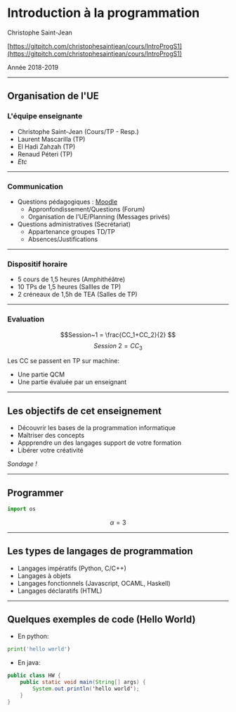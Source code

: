 # Introduction à la programmation

Christophe Saint-Jean

[https://gitpitch.com/christophesaintjean/cours/IntroProgS1](https://gitpitch.com/christophesaintjean/cours/IntroProgS1)

Année 2018-2019

---

## Organisation de l'UE

### L'équipe enseignante

* Christophe Saint-Jean (Cours/TP - Resp.)
* Laurent Mascarilla (TP)
* El Hadi Zahzah (TP)
* Renaud Péteri (TP)
* *Etc*

---

### Communication

* Questions pédagogiques : [Moodle](https://moodle.univ-lr.fr/)
  * Appronfondissement/Questions (Forum)
  * Organisation de l'UE/Planning (Messages privés)
* Questions administratives (Secrétariat)
  * Appartenance groupes TD/TP
  * Absences/Justifications

---

### Dispositif horaire

* 5 cours de 1,5 heures (Amphithéâtre)
* 10 TPs de 1,5 heures (Sallles de TP)
* 2 créneaux de 1,5h de TEA (Salles de TP)

---

### Evaluation

$$Session~1 = \frac{CC_1+CC_2}{2} $$
$$Session~2 = CC_3$$

Les CC se passent en TP sur machine:

* Une partie QCM
* Une partie évaluée par un enseignant

---

## Les objectifs de cet enseignement

* Découvrir les bases de la programmation informatique
* Maîtriser des concepts
* Appprendre un des langages support de votre formation
* Libérer votre créativité

*Sondage !*

---

## Programmer

```python
import os
```

$$\alpha = 3$$

---

## Les types de langages de programmation

* Langages impératifs (Python, C/C++)
* Langages à objets
* Langages fonctionnels (Javascript, OCAML, Haskell)
* Langages déclaratifs (HTML)

---

## Quelques exemples de code (Hello World)

* En python:

```python
print('hello world')
```

* En java:

```java
public class HW {
    public static void main(String[] args) {
        System.out.println('hello world');
    }
}
```